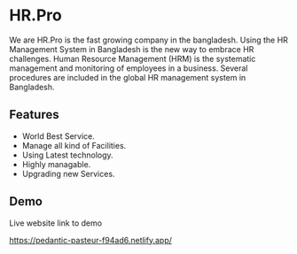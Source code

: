 # HR.Pro

We are HR.Pro is the fast growing company in the bangladesh. Using the HR Management System in Bangladesh is the new way to embrace HR challenges. Human Resource Management (HRM) is the systematic management and monitoring of employees in a business. Several procedures are included in the global HR management system in Bangladesh.

## Features

- World Best Service.
- Manage all kind of Facilities.
- Using Latest technology.
- Highly managable.
- Upgrading new Services.

## Demo

Live website link to demo

https://pedantic-pasteur-f94ad6.netlify.app/
